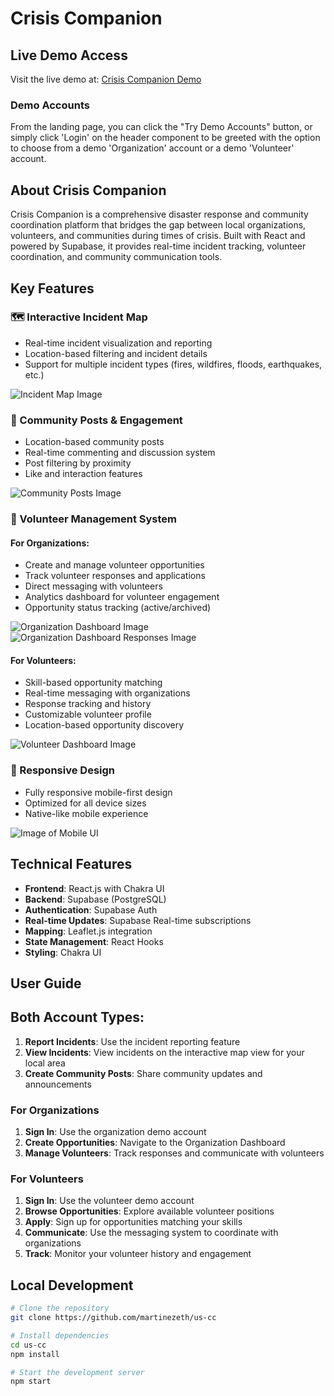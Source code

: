 # Crisis Companion


## Live Demo Access
Visit the live demo at: [Crisis Companion Demo](https://martinezeth.github.io/us-cc/)

### Demo Accounts
From the landing page, you can click the "Try Demo Accounts" button, or simply click 'Login' on the header component to be greeted with the
option to choose from a demo 'Organization' account or a demo 'Volunteer' account.


## About Crisis Companion
Crisis Companion is a comprehensive disaster response and community coordination platform that bridges the gap between local organizations, volunteers, and communities during times of crisis. Built with React and powered by Supabase, it provides real-time incident tracking, volunteer coordination, and community communication tools.


## Key Features

### 🗺️ Interactive Incident Map
- Real-time incident visualization and reporting
- Location-based filtering and incident details
- Support for multiple incident types (fires, wildfires, floods, earthquakes, etc.)

![Incident Map Image](https://raw.githubusercontent.com/martinezeth/us-cc/live-demo/us-cc/src/Images/README-images/incident-map-image.png)
### 👥 Community Posts & Engagement
- Location-based community posts
- Real-time commenting and discussion system
- Post filtering by proximity
- Like and interaction features

![Community Posts Image](https://raw.githubusercontent.com/martinezeth/us-cc/live-demo/us-cc/src/Images/README-images/community-posts-image.png)

### 🤝 Volunteer Management System
#### For Organizations:
- Create and manage volunteer opportunities
- Track volunteer responses and applications
- Direct messaging with volunteers
- Analytics dashboard for volunteer engagement
- Opportunity status tracking (active/archived)

![Organization Dashboard Image](https://raw.githubusercontent.com/martinezeth/us-cc/live-demo/us-cc/src/Images/README-images/organization-dashboard-image.png)
![Organization Dashboard Responses Image](https://raw.githubusercontent.com/martinezeth/us-cc/live-demo/us-cc/src/Images/README-images/organization-dashboard-responses.png)
#### For Volunteers:
- Skill-based opportunity matching
- Real-time messaging with organizations
- Response tracking and history
- Customizable volunteer profile
- Location-based opportunity discovery

![Volunteer Dashboard Image](https://raw.githubusercontent.com/martinezeth/us-cc/live-demo/us-cc/src/Images/README-images/volunteer-dashboard-image.png)

### 📱 Responsive Design
- Fully responsive mobile-first design
- Optimized for all device sizes
- Native-like mobile experience

![Image of Mobile UI](https://raw.githubusercontent.com/martinezeth/us-cc/live-demo/us-cc/src/Images/README-images/mobile-org-dash.png)

## Technical Features
- **Frontend**: React.js with Chakra UI
- **Backend**: Supabase (PostgreSQL)
- **Authentication**: Supabase Auth
- **Real-time Updates**: Supabase Real-time subscriptions
- **Mapping**: Leaflet.js integration
- **State Management**: React Hooks
- **Styling**: Chakra UI

## User Guide

## Both Account Types:
1. **Report Incidents**:  Use the incident reporting feature
2. **View Incidents**: View incidents on the interactive map view for your local area
3. **Create Community Posts**: Share community updates and announcements


### For Organizations
1. **Sign In**: Use the organization demo account
2. **Create Opportunities**: Navigate to the Organization Dashboard
3. **Manage Volunteers**: Track responses and communicate with volunteers

### For Volunteers
1. **Sign In**: Use the volunteer demo account
2. **Browse Opportunities**: Explore available volunteer positions
3. **Apply**: Sign up for opportunities matching your skills
4. **Communicate**: Use the messaging system to coordinate with organizations
5. **Track**: Monitor your volunteer history and engagement

## Local Development
```bash
# Clone the repository
git clone https://github.com/martinezeth/us-cc

# Install dependencies
cd us-cc
npm install

# Start the development server
npm start